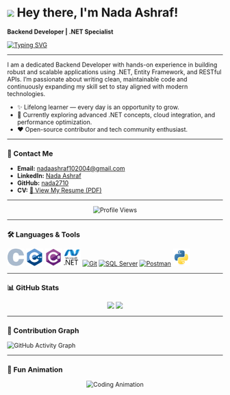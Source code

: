 # <img src="https://emojis.slackmojis.com/emojis/images/1531849430/4246/blob-sunglasses.gif?1531849430" width="30"/> Hey there, I'm Nada Ashraf!  
**Backend Developer | .NET Specialist**

<!-- Animated Typing Intro -->
[![Typing SVG](https://readme-typing-svg.herokuapp.com?size=24&color=9C27B0&lines=Backend+Developer;ASP.NET+Core+Specialist;Entity+Framework+Expert;Always+Learning+%F0%9F%93%9A)](https://git.io/typing-svg)

---

<p align="left">
I am a dedicated Backend Developer with hands-on experience in building robust and scalable applications using .NET, Entity Framework, and RESTful APIs.  
I’m passionate about writing clean, maintainable code and continuously expanding my skill set to stay aligned with modern technologies.
</p>

- ✨ Lifelong learner — every day is an opportunity to grow.  
- 🌱 Currently exploring advanced .NET concepts, cloud integration, and performance optimization.  
- ❤️ Open-source contributor and tech community enthusiast.

---

### 📩 Contact Me
- **Email:** [nadaashraf102004@gmail.com](mailto:nadaashraf102004@gmail.com)  
- **LinkedIn:** [Nada Ashraf](https://www.linkedin.com/in/nada-ashraf-7b3615294)  
- **GitHub:** [nada2710](https://github.com/nada2710)  
- **CV:** [📄 View My Resume (PDF)](Nada-Ashraf-Moussa-CVpdf.pdf)  

---

<p align="center">
  <img src="https://komarev.com/ghpvc/?username=Kiran1689&label=Profile%20Views&color=770677&style=for-the-badge" alt="Profile Views" />
</p>

---

### 🛠 Languages & Tools
<p align="left"> 
  <a href="https://www.cprogramming.com/" target="_blank"><img src="https://raw.githubusercontent.com/devicons/devicon/master/icons/c/c-original.svg" alt="C" width="40" height="40"/></a> 
  <a href="https://www.w3schools.com/cpp/" target="_blank"><img src="https://raw.githubusercontent.com/devicons/devicon/master/icons/cplusplus/cplusplus-original.svg" alt="C++" width="40" height="40"/></a> 
  <a href="https://www.w3schools.com/cs/" target="_blank"><img src="https://raw.githubusercontent.com/devicons/devicon/master/icons/csharp/csharp-original.svg" alt="C#" width="40" height="40"/></a> 
  <a href="https://dotnet.microsoft.com/" target="_blank"><img src="https://raw.githubusercontent.com/devicons/devicon/master/icons/dot-net/dot-net-original-wordmark.svg" alt=".NET" width="40" height="40"/></a> 
  <a href="https://git-scm.com/" target="_blank"><img src="https://www.vectorlogo.zone/logos/git-scm/git-scm-icon.svg" alt="Git" width="40" height="40"/></a> 
  <a href="https://www.microsoft.com/en-us/sql-server" target="_blank"><img src="https://www.svgrepo.com/show/303229/microsoft-sql-server-logo.svg" alt="SQL Server" width="40" height="40"/></a> 
  <a href="https://postman.com" target="_blank"><img src="https://www.vectorlogo.zone/logos/getpostman/getpostman-icon.svg" alt="Postman" width="40" height="40"/></a> 
  <a href="https://www.python.org" target="_blank"><img src="https://raw.githubusercontent.com/devicons/devicon/master/icons/python/python-original.svg" alt="Python" width="40" height="40"/></a> 
</p>

---

### 📊 GitHub Stats
<p align="center">
  <img src="https://github-readme-stats.vercel.app/api?username=nada2710&show_icons=true&theme=radical" height="180"/>
  <img src="https://github-readme-streak-stats.herokuapp.com/?user=nada2710&theme=radical" height="180"/>
</p>

---

### 🌟 Contribution Graph
![GitHub Activity Graph](https://github-readme-activity-graph.vercel.app/graph?username=nada2710&theme=react-dark&hide_border=true)

---

### 🎯 Fun Animation
<p align="center">
  <img src="https://media.giphy.com/media/qgQUggAC3Pfv687qPC/giphy.gif" width="500" alt="Coding Animation"/>
</p>

